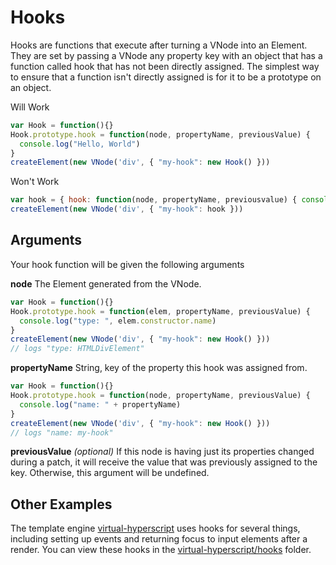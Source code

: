 # Hooks
Hooks are functions that execute after turning a VNode into an Element. They are set by passing a VNode any property key with an object that has a function called hook that has not been directly assigned. The simplest way to ensure that a function isn't directly assigned is for it to be a prototype on an object.

Will Work
```javascript
var Hook = function(){}
Hook.prototype.hook = function(node, propertyName, previousValue) { 
  console.log("Hello, World")
}
createElement(new VNode('div', { "my-hook": new Hook() }))
```

Won't Work
```javascript
var hook = { hook: function(node, propertyName, previousvalue) { console.log("Hello, World") } }
createElement(new VNode('div', { "my-hook": hook }))
```

## Arguments
Your hook function will be given the following arguments

**node**
The Element generated from the VNode.

```javascript
var Hook = function(){}
Hook.prototype.hook = function(elem, propertyName, previousValue) {
  console.log("type: ", elem.constructor.name)
}
createElement(new VNode('div', { "my-hook": new Hook() }))
// logs "type: HTMLDivElement"
```

**propertyName**
String, key of the property this hook was assigned from.

```javascript
var Hook = function(){}
Hook.prototype.hook = function(node, propertyName, previousValue) { 
  console.log("name: " + propertyName)
}
createElement(new VNode('div', { "my-hook": new Hook() }))
// logs "name: my-hook"
```

**previousValue** *(optional)*
If this node is having just its properties changed during a patch, it will receive the value that was previously assigned to the key. Otherwise, this argument will be undefined.

## Other Examples
The template engine [virtual-hyperscript](https://github.com/Raynos/virtual-hyperscript) uses hooks for several things, including setting up events and returning focus to input elements after a render. You can view these hooks in the [virtual-hyperscript/hooks](https://github.com/Raynos/virtual-hyperscript/tree/master/hooks) folder.
